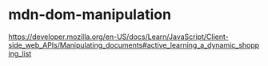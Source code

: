 # mdn-dom-manipulation

https://developer.mozilla.org/en-US/docs/Learn/JavaScript/Client-side_web_APIs/Manipulating_documents#active_learning_a_dynamic_shopping_list
